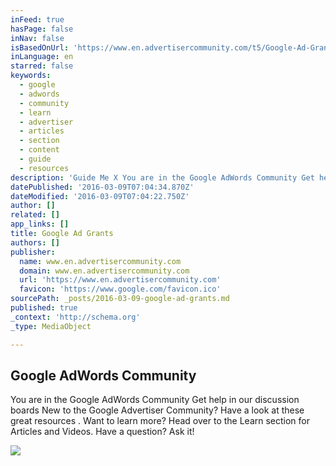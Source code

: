 ```yaml
---
inFeed: true
hasPage: false
inNav: false
isBasedOnUrl: 'https://www.en.advertisercommunity.com/t5/Google-Ad-Grants/bd-p/adgrants#'
inLanguage: en
starred: false
keywords:
  - google
  - adwords
  - community
  - learn
  - advertiser
  - articles
  - section
  - content
  - guide
  - resources
description: 'Guide Me X You are in the Google AdWords Community Get help in our discussion boards New to the Google Advertiser Community? Have a look at these great resources . Want to learn more? Head over to the Learn section for Articles and Videos. Have a question? Ask it!'
datePublished: '2016-03-09T07:04:34.870Z'
dateModified: '2016-03-09T07:04:22.750Z'
author: []
related: []
app_links: []
title: Google Ad Grants
authors: []
publisher:
  name: www.en.advertisercommunity.com
  domain: www.en.advertisercommunity.com
  url: 'https://www.en.advertisercommunity.com'
  favicon: 'https://www.google.com/favicon.ico'
sourcePath: _posts/2016-03-09-google-ad-grants.md
published: true
_context: 'http://schema.org'
_type: MediaObject

---
```

<article style=""><h1>Google AdWords Community</h1><p>You are in the Google AdWords Community Get help in our discussion boards New to the Google Advertiser Community? Have a look at these great resources . Want to learn more? Head over to the Learn section for Articles and Videos. Have a question? Ask it!</p><img src="https://s3-us-west-2.amazonaws.com/the-grid-img/p/11746349cf22a4f4440ddfed2f4d3e60c549778f.jpg" /></article>